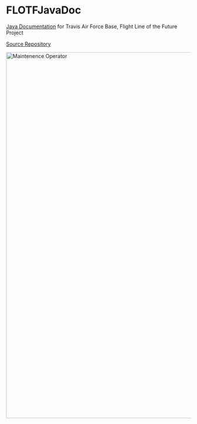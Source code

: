 # FLOTFJavaDoc
[Java Documentation](bernardmc8.github.io/FLOTFJavaDoc) for Travis Air Force Base, Flight Line of the Future Project

[Source Repository](github.com/ohsonali/FlightLineOfTheFuture)

<img src="https://www.stripes.com/polopoly_fs/1.567693.1549556653!/image/image.jpg_gen/derivatives/landscape_900/image.jpg"
     alt="Maintenence Operator" width="1000" />
